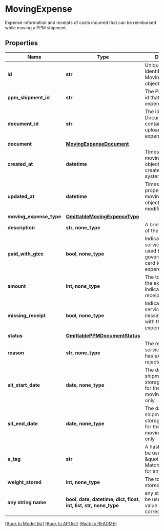 # MovingExpense

Expense information and receipts of costs incurred that can be reimbursed while moving a PPM shipment.

## Properties
Name | Type | Description | Notes
------------ | ------------- | ------------- | -------------
**id** | **str** | Unique primary identifier of the Moving Expense object | [readonly] 
**ppm_shipment_id** | **str** | The PPM Shipment id that this moving expense belongs to | [readonly] 
**document_id** | **str** | The id of the Document that contains all file uploads for this expense | [readonly] 
**document** | [**MovingExpenseDocument**](MovingExpenseDocument.md) |  | 
**created_at** | **datetime** | Timestamp the moving expense object was initially created in the system (UTC) | [readonly] 
**updated_at** | **datetime** | Timestamp when a property of this moving expense object was last modified (UTC) | [readonly] 
**moving_expense_type** | [**OmittableMovingExpenseType**](OmittableMovingExpenseType.md) |  | [optional] 
**description** | **str, none_type** | A brief description of the expense | [optional] 
**paid_with_gtcc** | **bool, none_type** | Indicates if the service member used their government issued card to pay for the expense | [optional] 
**amount** | **int, none_type** | The total amount of the expense as indicated on the receipt | [optional] 
**missing_receipt** | **bool, none_type** | Indicates if the service member is missing the receipt with the proof of expense amount | [optional] 
**status** | [**OmittablePPMDocumentStatus**](OmittablePPMDocumentStatus.md) |  | [optional] 
**reason** | **str, none_type** | The reason the services counselor has excluded or rejected the item. | [optional] 
**sit_start_date** | **date, none_type** | The date the shipment entered storage, applicable for the &#x60;STORAGE&#x60; movingExpenseType only | [optional] 
**sit_end_date** | **date, none_type** | The date the shipment exited storage, applicable for the &#x60;STORAGE&#x60; movingExpenseType only | [optional] 
**e_tag** | **str** | A hash that should be used as the \&quot;If-Match\&quot; header for any updates. | [optional] [readonly] 
**weight_stored** | **int, none_type** | The total weight stored in PPM SIT | [optional] 
**any string name** | **bool, date, datetime, dict, float, int, list, str, none_type** | any string name can be used but the value must be the correct type | [optional]

[[Back to Model list]](../README.md#documentation-for-models) [[Back to API list]](../README.md#documentation-for-api-endpoints) [[Back to README]](../README.md)


